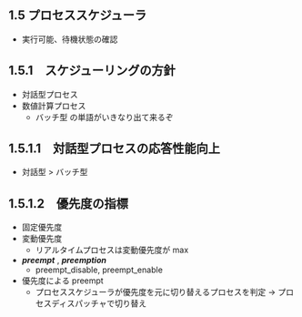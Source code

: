 ## 1.5 プロセススケジューラ

 * 実行可能、待機状態の確認

## 1.5.1　スケジューリングの方針

 * 対話型プロセス
 * 数値計算プロセス
   * バッチ型 の単語がいきなり出て来るぞ

## 1.5.1.1　対話型プロセスの応答性能向上

 * 対話型 > バッチ型

## 1.5.1.2　優先度の指標

 * 固定優先度
 * 変動優先度
   * リアルタイムプロセスは変動優先度が max
 * ___preempt___ , ___preemption___
   * preempt_disable, preempt_enable
 * 優先度による preempt
   * プロセススケジューラが優先度を元に切り替えるプロセスを判定 -> プロセスディスパッチャで切り替え

 